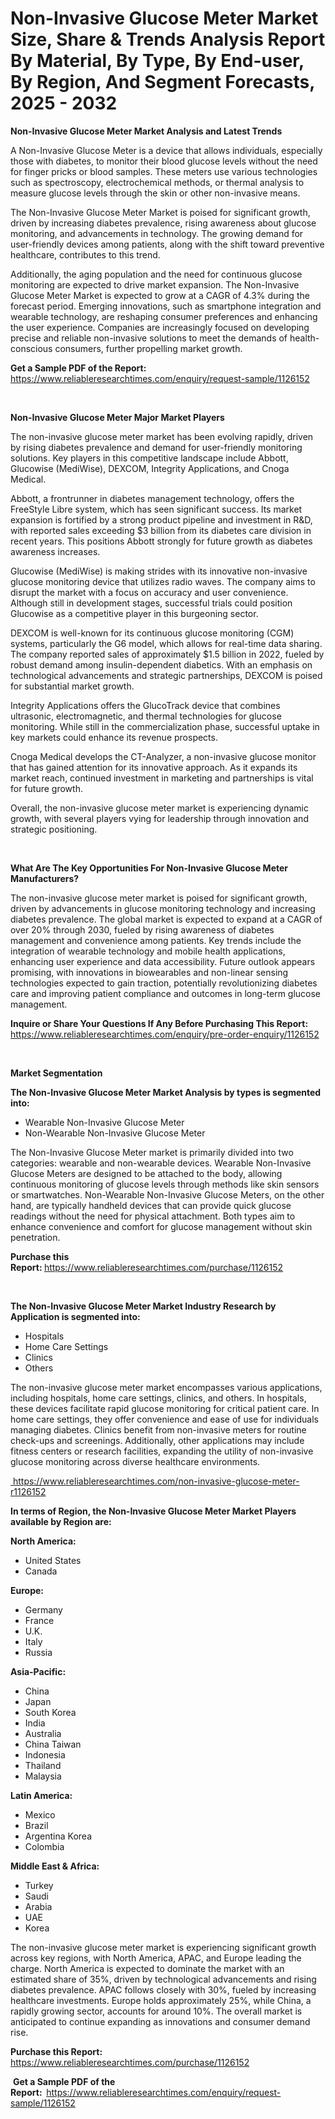 <p><h1>Non-Invasive Glucose Meter Market Size, Share & Trends Analysis Report By Material, By Type, By End-user, By Region, And Segment Forecasts, 2025 - 2032</h1></p><p><strong>Non-Invasive Glucose Meter Market Analysis and Latest Trends</strong></p>
<p><p>A Non-Invasive Glucose Meter is a device that allows individuals, especially those with diabetes, to monitor their blood glucose levels without the need for finger pricks or blood samples. These meters use various technologies such as spectroscopy, electrochemical methods, or thermal analysis to measure glucose levels through the skin or other non-invasive means. </p><p>The Non-Invasive Glucose Meter Market is poised for significant growth, driven by increasing diabetes prevalence, rising awareness about glucose monitoring, and advancements in technology. The growing demand for user-friendly devices among patients, along with the shift toward preventive healthcare, contributes to this trend. </p><p>Additionally, the aging population and the need for continuous glucose monitoring are expected to drive market expansion. The Non-Invasive Glucose Meter Market is expected to grow at a CAGR of 4.3% during the forecast period. Emerging innovations, such as smartphone integration and wearable technology, are reshaping consumer preferences and enhancing the user experience. Companies are increasingly focused on developing precise and reliable non-invasive solutions to meet the demands of health-conscious consumers, further propelling market growth.</p></p>
<p><strong>Get a Sample PDF of the Report:&nbsp;</strong> <a href="https://www.reliableresearchtimes.com/enquiry/request-sample/1126152?utm_campaign=3584&utm_medium=2&utm_source=Github&utm_content=ia&utm_term=14042025&utm_id=non-invasive-glucose-meter">https://www.reliableresearchtimes.com/enquiry/request-sample/1126152</a></p>
<p>&nbsp;</p>
<p><strong>Non-Invasive Glucose Meter Major Market Players</strong></p>
<p><p>The non-invasive glucose meter market has been evolving rapidly, driven by rising diabetes prevalence and demand for user-friendly monitoring solutions. Key players in this competitive landscape include Abbott, Glucowise (MediWise), DEXCOM, Integrity Applications, and Cnoga Medical.</p><p>Abbott, a frontrunner in diabetes management technology, offers the FreeStyle Libre system, which has seen significant success. Its market expansion is fortified by a strong product pipeline and investment in R&D, with reported sales exceeding $3 billion from its diabetes care division in recent years. This positions Abbott strongly for future growth as diabetes awareness increases.</p><p>Glucowise (MediWise) is making strides with its innovative non-invasive glucose monitoring device that utilizes radio waves. The company aims to disrupt the market with a focus on accuracy and user convenience. Although still in development stages, successful trials could position Glucowise as a competitive player in this burgeoning sector.</p><p>DEXCOM is well-known for its continuous glucose monitoring (CGM) systems, particularly the G6 model, which allows for real-time data sharing. The company reported sales of approximately $1.5 billion in 2022, fueled by robust demand among insulin-dependent diabetics. With an emphasis on technological advancements and strategic partnerships, DEXCOM is poised for substantial market growth.</p><p>Integrity Applications offers the GlucoTrack device that combines ultrasonic, electromagnetic, and thermal technologies for glucose monitoring. While still in the commercialization phase, successful uptake in key markets could enhance its revenue prospects.</p><p>Cnoga Medical develops the CT-Analyzer, a non-invasive glucose monitor that has gained attention for its innovative approach. As it expands its market reach, continued investment in marketing and partnerships is vital for future growth.</p><p>Overall, the non-invasive glucose meter market is experiencing dynamic growth, with several players vying for leadership through innovation and strategic positioning.</p></p>
<p>&nbsp;</p>
<p><strong>What Are The Key Opportunities For Non-Invasive Glucose Meter Manufacturers?</strong></p>
<p><p>The non-invasive glucose meter market is poised for significant growth, driven by advancements in glucose monitoring technology and increasing diabetes prevalence. The global market is expected to expand at a CAGR of over 20% through 2030, fueled by rising awareness of diabetes management and convenience among patients. Key trends include the integration of wearable technology and mobile health applications, enhancing user experience and data accessibility. Future outlook appears promising, with innovations in biowearables and non-linear sensing technologies expected to gain traction, potentially revolutionizing diabetes care and improving patient compliance and outcomes in long-term glucose management.</p></p>
<p><strong>Inquire or Share Your Questions If Any Before Purchasing This Report:</strong> <a href="https://www.reliableresearchtimes.com/enquiry/pre-order-enquiry/1126152?utm_campaign=3584&utm_medium=2&utm_source=Github&utm_content=ia&utm_term=14042025&utm_id=non-invasive-glucose-meter">https://www.reliableresearchtimes.com/enquiry/pre-order-enquiry/1126152</a></p>
<p>&nbsp;</p>
<p><strong>Market Segmentation</strong></p>
<p><strong>The Non-Invasive Glucose Meter Market Analysis by types is segmented into:</strong></p>
<p><ul><li>Wearable Non-Invasive Glucose Meter</li><li>Non-Wearable Non-Invasive Glucose Meter</li></ul></p>
<p><p>The Non-Invasive Glucose Meter market is primarily divided into two categories: wearable and non-wearable devices. Wearable Non-Invasive Glucose Meters are designed to be attached to the body, allowing continuous monitoring of glucose levels through methods like skin sensors or smartwatches. Non-Wearable Non-Invasive Glucose Meters, on the other hand, are typically handheld devices that can provide quick glucose readings without the need for physical attachment. Both types aim to enhance convenience and comfort for glucose management without skin penetration.</p></p>
<p><strong>Purchase this Report:&nbsp;</strong><a href="https://www.reliableresearchtimes.com/purchase/1126152?utm_campaign=3584&utm_medium=2&utm_source=Github&utm_content=ia&utm_term=14042025&utm_id=non-invasive-glucose-meter">https://www.reliableresearchtimes.com/purchase/1126152</a></p>
<p>&nbsp;</p>
<p><strong>The Non-Invasive Glucose Meter Market Industry Research by Application is segmented into:</strong></p>
<p><ul><li>Hospitals</li><li>Home Care Settings</li><li>Clinics</li><li>Others</li></ul></p>
<p><p>The non-invasive glucose meter market encompasses various applications, including hospitals, home care settings, clinics, and others. In hospitals, these devices facilitate rapid glucose monitoring for critical patient care. In home care settings, they offer convenience and ease of use for individuals managing diabetes. Clinics benefit from non-invasive meters for routine check-ups and screenings. Additionally, other applications may include fitness centers or research facilities, expanding the utility of non-invasive glucose monitoring across diverse healthcare environments.</p></p>
<p><a href="https://www.reliableresearchtimes.com/non-invasive-glucose-meter-r1126152?utm_campaign=3584&utm_medium=2&utm_source=Github&utm_content=ia&utm_term=14042025&utm_id=non-invasive-glucose-meter">&nbsp;https://www.reliableresearchtimes.com/non-invasive-glucose-meter-r1126152</a></p>
<p><strong>In terms of Region, the Non-Invasive Glucose Meter Market Players available by Region are:</strong></p>
<p>
    <p> <strong> North America: </strong>
        <ul>
            <li>United States</li>
            <li>Canada</li>
        </ul>
        </p> 
    <p> <strong> Europe: </strong>
        <ul>
            <li>Germany</li>
            <li>France</li>
            <li>U.K.</li>
            <li>Italy</li>
            <li>Russia</li>
        </ul>
        </p> 
    <p> <strong> Asia-Pacific: </strong>
        <ul>
            <li>China</li>
            <li>Japan</li>
            <li>South Korea</li>
            <li>India</li>
            <li>Australia</li>
            <li>China Taiwan</li>
            <li>Indonesia</li>
            <li>Thailand</li>
            <li>Malaysia</li>
        </ul>
        </p> 
    <p> <strong> Latin America: </strong>
        <ul>
            <li>Mexico</li>
            <li>Brazil</li>
            <li>Argentina Korea</li>
            <li>Colombia</li>
        </ul>
        </p> 
    <p> <strong> Middle East & Africa: </strong>
        <ul>
            <li>Turkey</li>
            <li>Saudi</li>
            <li>Arabia</li>
            <li>UAE</li>
            <li>Korea</li>
        </ul>
    </p>
    </p>
<p><p>The non-invasive glucose meter market is experiencing significant growth across key regions, with North America, APAC, and Europe leading the charge. North America is expected to dominate the market with an estimated share of 35%, driven by technological advancements and rising diabetes prevalence. APAC follows closely with 30%, fueled by increasing healthcare investments. Europe holds approximately 25%, while China, a rapidly growing sector, accounts for around 10%. The overall market is anticipated to continue expanding as innovations and consumer demand rise.</p></p>
<p><strong>Purchase this Report: </strong><a href="https://www.reliableresearchtimes.com/purchase/1126152?utm_campaign=3584&utm_medium=2&utm_source=Github&utm_content=ia&utm_term=14042025&utm_id=non-invasive-glucose-meter">https://www.reliableresearchtimes.com/purchase/1126152</a></p>
<p>&nbsp;<strong>Get a Sample PDF of the Report:&nbsp;&nbsp;</strong><a href="https://www.reliableresearchtimes.com/enquiry/request-sample/1126152?utm_campaign=3584&utm_medium=2&utm_source=Github&utm_content=ia&utm_term=14042025&utm_id=non-invasive-glucose-meter">https://www.reliableresearchtimes.com/enquiry/request-sample/1126152</a></p>
<p><strong></strong></p>
<p><p></p><p></p><p></p></p>